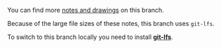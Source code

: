 You can find more [notes and drawings](https://github.com/LeaYeh/minishell/tree/notes-git_lfs_required/doc/notes) on this branch.

Because of the large file sizes of these notes, this branch uses `git-lfs`.

To switch to this branch locally you need to install [**git-lfs**](https://git-lfs.com).
